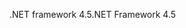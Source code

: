 <span data-ttu-id="5fbd3-101">.NET framework 4.5</span><span class="sxs-lookup"><span data-stu-id="5fbd3-101">.NET Framework 4.5</span></span>